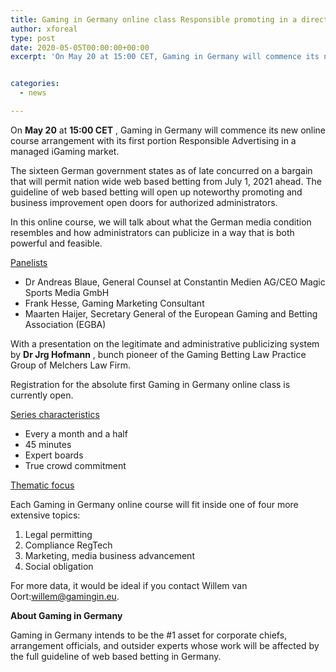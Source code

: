 ```yaml
---
title: Gaming in Germany online class Responsible promoting in a directed iGaming market
author: xforeal 
type: post
date: 2020-05-05T00:00:00+00:00
excerpt: 'On May 20 at 15:00 CET, Gaming in Germany will commence its new online class arrangement with its first portion Responsible Advertising in a directed iGaming market '


categories:
  - news

---
```

On **May 20** at **15:00 CET** , Gaming in Germany will commence its new online course arrangement with its first portion Responsible Advertising in a managed iGaming market. 

The sixteen German government states as of late concurred on a bargain that will permit nation wide web based betting from July 1, 2021 ahead. The guideline of web based betting will open up noteworthy promoting and business improvement open doors for authorized administrators. 

In this online course, we will talk about what the German media condition resembles and how administrators can publicize in a way that is both powerful and feasible. 

<u>Panelists</u>

  * Dr Andreas Blaue, General Counsel at Constantin Medien AG/CEO Magic Sports Media GmbH 
  * Frank Hesse, Gaming Marketing Consultant 
  * Maarten Haijer, Secretary General of the European Gaming and Betting Association (EGBA) 

With a presentation on the legitimate and administrative publicizing system by **Dr Jrg Hofmann** , bunch pioneer of the Gaming Betting Law Practice Group of Melchers Law Firm. 

Registration for the absolute first Gaming in Germany online class is currently open. 

<u>Series characteristics</u>

  * Every a month and a half 
  * 45 minutes 
  * Expert boards 
  * True crowd commitment 

<u>Thematic focus</u>

Each Gaming in Germany online course will fit inside one of four more extensive topics: 

  1. Legal permitting 
  2. Compliance RegTech 
  3. Marketing, media business advancement 
  4. Social obligation 

For more data, it would be ideal if you contact Willem van Oort:willem@gamingin.eu. 

**About Gaming in Germany** 

Gaming in Germany intends to be the #1 asset for corporate chiefs, arrangement officials, and outsider experts whose work will be affected by the full guideline of web based betting in Germany.